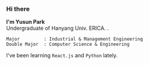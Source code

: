 ### Hi there 

**I'm Yusun Park**    
Undergraduate of Hanyang Univ. ERICA.  .

```
Major         : Industrial & Management Engineering  
Double Major  : Computer Science & Engineering   
```

I've been learning `React.js` and `Python` lately.


<!-- 
It is my portfolio : [![Portfolio](http://img.shields.io/badge/-Portfolio-green?style=flat-square&link=https://www.notion.so/yusunpark/Portfolio-10e84c4943e54f9dbfd2b2b14acde424)](https://www.notion.so/yusunpark/Portfolio-10e84c4943e54f9dbfd2b2b14acde424) 




**YusunPark/YusunPark** is a ✨ _special_ ✨ repository because its `README.md` (this file) appears on your GitHub profile.

Here are some ideas to get you started:

- 🔭 I’m currently working on ...
- 🌱 I’m currently learning ...
- 👯 I’m looking to collaborate on ...
- 🤔 I’m looking for help with ...
- 💬 Ask me about ...
- 📫 How to reach me: ...
- 😄 Pronouns: ...
- ⚡ Fun fact: ...
-->
